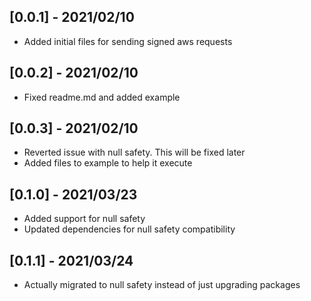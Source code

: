 ## [0.0.1] - 2021/02/10

* Added initial files for sending signed aws requests

## [0.0.2] - 2021/02/10

* Fixed readme.md and added example

## [0.0.3] - 2021/02/10

* Reverted issue with null safety. This will be fixed later
* Added files to example to help it execute 

## [0.1.0] - 2021/03/23

* Added support for null safety
* Updated dependencies for null safety compatibility

## [0.1.1] - 2021/03/24

* Actually migrated to null safety instead of just upgrading packages